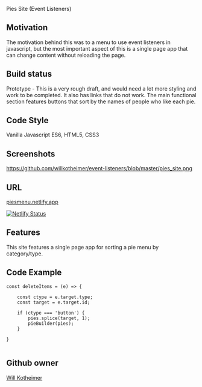 Pies Site (Event Listeners)

## Motivation
The motivation behind this was to a menu to use event listeners in javascript, but the most important aspect of this is a single page app that can change content without reloading the page.

## Build status
Prototype - This is a very rough draft, and would need a lot more styling and work to be completed.
It also has links that do not work. The main functional section features buttons that sort by the
names of people who like each pie.

## Code Style
Vanilla Javascript ES6, HTML5, CSS3

## Screenshots

https://github.com/willkotheimer/event-listeners/blob/master/pies_site.png

## URL

[piesmenu.netlify.app](piesmenu.netlify.app)

[![Netlify Status](https://api.netlify.com/api/v1/badges/fce0d6e6-bd01-4c8a-a62a-a591f6b171af/deploy-status)](https://app.netlify.com/sites/piesmenu/deploys)

## Features
This site features a single page app for sorting a pie menu by category/type.

## Code Example
```
const deleteItems = (e) => {

    const ctype = e.target.type;
    const target = e.target.id;

    if (ctype === 'button') {
        pies.splice(target, 1);
        pieBuilder(pies);
    }

}


```
## Github owner

[Will Kotheimer](https://github.com/willkotheimer)


